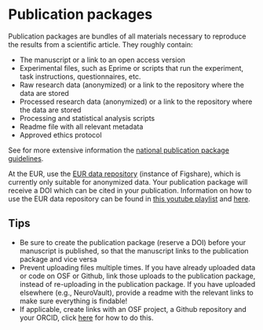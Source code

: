 # Publication packages

Publication packages are bundles of all materials necessary to reproduce the results from a scientific article. They roughly contain:

- The manuscript or a link to an open access version
- Experimental files, such as Eprime or scripts that run the experiment, task instructions, questionnaires, etc.
- Raw research data (anonymized) or a link to the repository where the data are stored
- Processed research data (anonymized) or a link to the repository where the data are stored
- Processing and statistical analysis scripts
- Readme file with all relevant metadata
- Approved ethics protocol

See for more extensive information the [national publication package guidelines](https://www.organisatiegids.universiteitleiden.nl/binaries/content/assets/sociale-wetenschappen/psychologie/organisatiegids/instruction-for-archiving-publication-packages.pdf).

At the EUR, use the [EUR data repository](https://datarepository.eur.nl/) (instance of Figshare), which is currently only suitable for anonymized data. Your publication package will receive a DOI which can be cited in your publication. Information on how to use the EUR data repository can be found in [this youtube playlist](https://www.youtube.com/watch?v=Kld9DRSnRBM&list=PL83jqndLu-uALFbLn62Jp3qdh0lwyPXgw&index=1) and [here](https://www.eur.nl/en/library/research-support/research-data-management-rdm/tooling/eur-data-repository).

## Tips

- Be sure to create the publication package (reserve a DOI) before your manuscript is published, so that the manuscript links to the publication package and vice versa
- Prevent uploading files multiple times. If you have already uploaded data or code on OSF or Github, link those uploads to the publication package, instead of re-uploading in the publication package. If you have uploaded elsewhere (e.g., NeuroVault), provide a readme with the relevant links to make sure everything is findable!
- If applicable, create links with an OSF project, a Github repository and your ORCID, click [here](https://www.eur.nl/en/library/research-support/research-data-management-rdm/tooling/eur-data-repository/faq) for how to do this.

